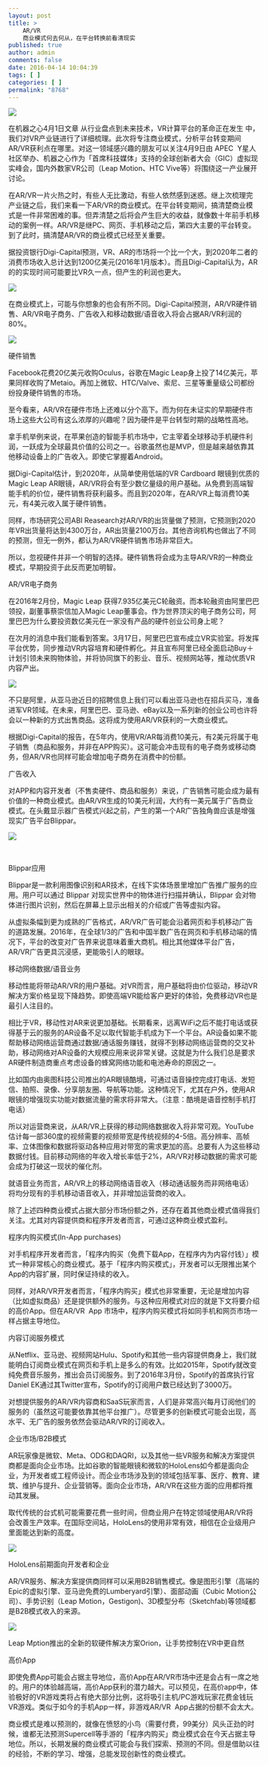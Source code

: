 ```yaml
---
layout: post
title: >
    AR/VR
    商业模式何去何从，在平台转换前看清现实
published: true
author: admin
comments: false
date: 2016-04-14 10:04:39
tags: [ ]
categories: [ ]
permalink: "8768"
---
```

![][1]




在机器之心4月1日文章 从行业盘点到未来技术，VR计算平台的革命正在发生 中，我们对VR产业链进行了详细梳理。此次将专注商业模式，分析平台转变期间AR/VR获利点在哪里。对这一领域感兴趣的朋友可以关注4月9日由 APEC  Y星人社区举办、机器之心作为「首席科技媒体」支持的全球创新者大会（GIC）虚拟现实峰会，国内外数家VR公司（Leap Motion、HTC Vive等）将围绕这一产业展开讨论。

在AR/VR一片火热之时，有些人无比激动，有些人依然感到迷惑。继上次梳理完产业链之后，我们来看一下AR/VR的商业模式。在平台转变期间，搞清楚商业模式是一件非常困难的事。但弄清楚之后将会产生巨大的收益，就像数十年前手机移动的案例一样。AR/VR是继PC、网页、手机移动之后，第四大主要的平台转变。到了此时，搞清楚AR/VR的商业模式已经至关重要。

据投资银行Digi-Capital预测，VR、AR的市场将一个比一个大，到2020年二者的消费市场收入总计达到1200亿美元(2016年1月版本）。而且Digi-Capital认为，AR的的实现时间可能要比VR久一点，但产生的利润也更大。

![][2]

在商业模式上，可能与你想象的也会有所不同。Digi-Capital预测，AR/VR硬件销售、AR/VR电子商务、广告收入和移动数据/语音收入将会占据AR/VR利润的80%。

![][3]

硬件销售

Facebook花费20亿美元收购Oculus，谷歌在Magic Leap身上投了14亿美元，苹果同样收购了Metaio。再加上微软、HTC/Valve、索尼、三星等重量级公司都纷纷投身硬件销售的市场。

至今看来，AR/VR在硬件市场上还难以分个高下。而为何在未证实的早期硬件市场上这些大公司有这么浓厚的兴趣呢？因为硬件是平台转型时期的战略性高地。

拿手机举例来说，在苹果创造的智能手机市场中，它主宰着全球移动手机硬件利润，一跃成为全球最具价值的公司之一。谷歌虽然也是MVP，但是越来越依靠其他移动设备上的广告收入。即使它掌握着Android。

据Digi-Capital估计，到2020年，从简单使用低端的VR Cardboard 眼镜到优质的Magic Leap AR眼镜，AR/VR将会有至少数亿量级的用户基础。从免费到高端智能手机的价位，硬件销售将获利最多。而且到2020年，在AR/VR上每消费10美元，有4美元收入属于硬件销售。

同样，市场研究公司ABI Reasearch对AR/VR的出货量做了预测，它预测到2020年VR出货量将达到4300万台，AR出货量2100万台。其他咨询机构也做出了不同的预测，但无一例外，都认为AR/VR硬件销售市场非常巨大。

所以，忽视硬件并非一个明智的选择。硬件销售将会成为主导AR/VR的一种商业模式，早期投资于此反而更加明智。

AR/VR电子商务

在2016年2月份，Magic Leap 获得7.935亿美元C轮融资。而本轮融资由阿里巴巴领投，副董事蔡崇信加入Magic Leap董事会。作为世界顶尖的电子商务公司，阿里巴巴为什么要投资数亿美元在一家没有产品的硬件创业公司身上呢？

在次月的消息中我们能看到答案。3月17日，阿里巴巴宣布成立VR实验室。将发挥平台优势，同步推动VR内容培育和硬件孵化。并且宣布阿里已经全面启动Buy＋计划引领未来购物体验，并将协同旗下的影业、音乐、视频网站等，推动优质VR内容产出。

![][4]

不只是阿里，从亚马逊近日的招聘信息上我们可以看出亚马逊也在招兵买马，准备进军VR领域。在未来，阿里巴巴、亚马逊、eBay以及一系列新的创业公司也许将会以一种新的方式出售商品。这将成为使用AR/VR获利的一大商业模式。

根据Digi-Capital的报告，在5年内，使用VR/AR每消费10美元，有2美元将属于电子销售（商品和服务，并非在APP购买）。这可能会冲击现有的电子商务或移动商务，但AR/VR也同样可能会增加电子商务在消费中的份额。

广告收入

对APP和内容开发者（不售卖硬件、商品和服务）来说，广告销售可能会成为最有价值的一种商业模式。由AR/VR生成的10美元利润，大约有一美元属于广告商业模式。在头戴显示器广告模式兴起之前，产生的第一个AR广告独角兽应该是增强现实广告平台Blippar。

![][5]

&nbsp;

Blippar应用

Blippar是一款利用图像识别和AR技术，在线下实体场景里增加广告推广服务的应用。用户可以通过 Blippar 对现实世界中的物体进行扫描并确认，Blippar 会对物体进行图片识别，然后在屏幕上显示出相关的介绍或广告等虚拟内容。

从虚拟条幅到更为成熟的广告格式，AR/VR广告可能会沿着网页和手机移动广告的道路发展。2016年，在全球1/3的广告和中国半数广告在网页和手机移动端的情况下，平台的改变对广告界来说意味着重大商机。相比其他媒体平台广告，AR/VR广告更具沉浸感，更能吸引人的眼球。

移动网络数据/语音业务

移动性能将带动AR/VR的用户基础。对VR而言，用户基础将由价位驱动，移动VR解决方案价格呈现下降趋势。即使高端VR能给客户更好的体验，免费移动VR也是最引人注目的。

相比于VR，移动性对AR来说更加基础。长期看来，远离WiFi之后不能打电话或获得基于云的服务的AR设备不足以取代智能手机成为下一个平台。AR设备如果不能帮助移动网络运营商通过数据/通话服务赚钱，就得不到移动网络运营商的交叉补助，移动网络对AR设备的大规模应用来说非常关键。这就是为什么我们总是要求AR硬件制造商重点考虑设备的蜂窝网络功能和电池寿命的原因之一。

比如国内由奥图科技公司推出的AR眼镜酷境，可通过语音操控完成打电话、发短信、拍照、录像、分享朋友圈、导航等功能。这种情况下，尤其在户外，使用AR眼镜的增强现实功能对数据流量的需求将非常大。（注意：酷境是语音控制手机打电话）

所以对运营商来说，从AR/VR上获得的移动网络数据收入将非常可观。YouTube估计每一部360度的视频需要的视频带宽是传统视频的4-5倍。高分辨率、高帧率、立体图像和数据将驱动各种应用对带宽的需求更加的高。总要有人为这些移动数据付钱。目前移动网络的年收入增长率低于2%，AR/VR对移动数据的需求可能会成为打破这一现状的催化剂。

就语音业务而言，AR/VR上的移动网络语音收入（移动通话服务而非网络电话）将均分现有的手机移动语音收入，并非增加运营商的收入。

除了上述四种商业模式占据大部分市场份额之外，还存在着其他商业模式值得我们关注。尤其对内容提供商和程序开发者而言，可通过这种商业模式盈利。

程序内购买模式(In-App purchases)

对手机程序开发者而言，「程序内购买（免费下载App，在程序内为内容付钱）」模式一种非常核心的商业模式。基于「程序内购买模式」，开发者可以无限推出某个App的内容扩展，同时保证持续的收入。

同样，对AR/VR开发者而言，「程序内购买」模式也非常重要，无论是增加内容（比如虚拟商品）还是提供额外的服务。与这种应用模式对应的就是下文将要介绍的高价App。但在AR/VR  App 市场中，程序内购买模式将如同手机和网页市场一样占据主导地位。

内容订阅服务模式

从Netflix、亚马逊、视频网站Hulu、Spotify和其他一些内容提供商身上，我们就能明白订阅商业模式在网页和手机上是多么的有效。比如2015年，Spotify就改变纯免费音乐服务，推出会员订阅服务。到了2016年3月份，Spotify的首席执行官Daniel EK通过其Twitter宣布，Spotify的订阅用户数已经达到了3000万。

对想提供服务的AR/VR内容商和SaaS玩家而言，人们是非常高兴每月订阅他们的服务的（虽然这可能要依靠其他平台推广）。尽管更多的创新模式可能会出现，高水平、无广告的服务依然会驱动AR/VR的订阅收入。

企业市场/B2B模式

AR玩家像是微软、Meta、ODG和DAQRI，以及其他一些VR服务和解决方案提供商都是面向企业市场。比如谷歌的智能眼镜和微软的HoloLens如今都是面向企业，为开发者或工程师设计。而企业市场涉及到的领域包括军事、医疗、教育、建筑、维护与提升、企业营销等。面向企业市场，AR/VR在这些方面的应用都将推动其发展。

取代传统的台式机可能需要花费一些时间，但商业用户在特定领域使用AR/VR将会改善生产效率。在国际空间站，HoloLens的使用非常有效，相信在企业级用户里面能达到新的高度。

![][6]

HoloLens前期面向开发者和企业

AR/VR服务、解决方案提供商同样可以采用B2B销售模式。像是图形引擎（高端的Epic的虚拟引擎、亚马逊免费的Lumberyard引擎）、面部动画（Cubic Motion公司）、手势识别（Leap Motion，Gestigon)、3D模型分布（Sketchfab)等领域都是B2B模式收入的来源。

![][7]

Leap Mption推出的全新的软硬件解决方案Orion，让手势控制在VR中更自然

高价App

即使免费App可能会占据主导地位，高价App在AR/VR市场中还是会占有一席之地的。用户的体验越高端，高价App获利的潜力越大。可以预见，在高价app中，体验极好的VR游戏类将占有绝大部分比例，这将吸引主机/PC游戏玩家花费金钱玩VR游戏。类似于如今的手机App一样，非游戏AR/VR  App占据的份额不会太大。

商业模式是难以预测的，就像在愤怒的小鸟（需要付费，99美分）风头正劲的时候，谁都无法预测Supercell等手游的「程序内购买」商业模式会在今天占据主导地位。所以，长期发展的商业模式可能会与我们探索、预测的不同。但是借助以往的经验，不断的学习、增强，总能发现创新性的商业模式。

 [1]: http://yongz.com/yz/wp-content/uploads/2016/04/9dc470b310276278e0f36f7aeb230cce.jpg
 [2]: http://yongz.com/yz/wp-content/uploads/2016/04/b21cced292e0b79ce6e48d4340105b54.jpg
 [3]: http://yongz.com/yz/wp-content/uploads/2016/04/6ca0cf09d2cfa9633cfa01f3cbb3b60d.jpg
 [4]: http://yongz.com/yz/wp-content/uploads/2016/04/ab15b89482efec8087c6a493aafdb6e0.jpg
 [5]: http://yongz.com/yz/wp-content/uploads/2016/04/d9c738e42615528fdfb1e71d10656ce0.jpg
 [6]: http://yongz.com/yz/wp-content/uploads/2016/04/f4c8f8885859d9d254f1e87fca145f63.jpg
 [7]: http://yongz.com/yz/wp-content/uploads/2016/04/098c85f6d2336ca6302c01006437d9a0.jpg